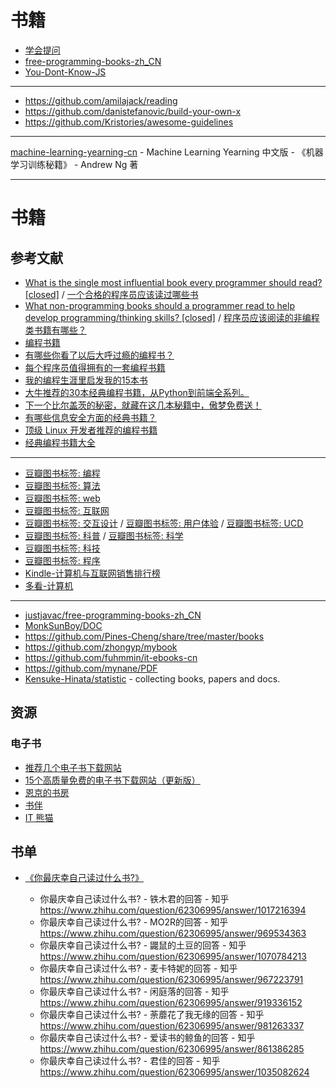 书籍
========

- [学会提问](https://book.douban.com/subject/27081224/)
- [free-programming-books-zh_CN](https://github.com/justjavac/free-programming-books-zh_CN)
- [You-Dont-Know-JS](https://github.com/getify/You-Dont-Know-JS)

---

- https://github.com/amilajack/reading
- https://github.com/danistefanovic/build-your-own-x
- https://github.com/Kristories/awesome-guidelines

---

[machine-learning-yearning-cn](https://github.com/deeplearning-ai/machine-learning-yearning-cn) - Machine Learning Yearning 中文版 - 《机器学习训练秘籍》 - Andrew Ng 著 


---

# 书籍

## 参考文献

- [What is the single most influential book every programmer should read? [closed]](https://stackoverflow.com/questions/1711/what-is-the-single-most-influential-book-every-programmer-should-read/1713%231713) / [一个合格的程序员应该读过哪些书](https://justjavac.com/other/2012/05/15/qualified-programmer-should-read-what-books.html)
- [What non-programming books should a programmer read to help develop programming/thinking skills? [closed]](https://softwareengineering.stackexchange.com/questions/966/what-non-programming-books-should-a-programmer-read-to-help-develop-programming) / [程序员应该阅读的非编程类书籍有哪些？](https://github.com/justjavac/free-programming-books-zh_CN/blob/master/what-non-programming-books-should-programmers-read.md)
- [编程书籍](https://www.zhihu.com/topic/19685469/hot)
- [有哪些你看了以后大呼过瘾的编程书？](https://www.zhihu.com/question/50408698)
- [每个程序员值得拥有的一套编程书籍](https://zhuanlan.zhihu.com/p/29686661)
- [我的编程生涯里启发我的15本书](https://zhuanlan.zhihu.com/p/20677058)
- [大牛推荐的30本经典编程书籍，从Python到前端全系列。](https://zhuanlan.zhihu.com/p/55157043)
- [下一个比尔盖茨的秘密，就藏在这几本秘籍中，傲梦免费送！](https://zhuanlan.zhihu.com/p/50962466)
- [有哪些信息安全方面的经典书籍？](https://www.zhihu.com/question/21390646/answer/530108731)
- [顶级 Linux 开发者推荐的编程书籍](https://zhuanlan.zhihu.com/p/50629354)
- [经典编程书籍大全](https://zhuanlan.zhihu.com/p/29025944)

---

- [豆瓣图书标签: 编程](https://book.douban.com/tag/%E7%BC%96%E7%A8%8B?type=S)
- [豆瓣图书标签: 算法](https://book.douban.com/tag/%E7%AE%97%E6%B3%95?type=S)
- [豆瓣图书标签: web](https://book.douban.com/tag/web?type=S)
- [豆瓣图书标签: 互联网](https://book.douban.com/tag/%E4%BA%92%E8%81%94%E7%BD%91?type=S)
- [豆瓣图书标签: 交互设计](https://book.douban.com/tag/%E4%BA%A4%E4%BA%92%E8%AE%BE%E8%AE%A1?type=S) / [豆瓣图书标签: 用户体验](https://book.douban.com/tag/%E7%94%A8%E6%88%B7%E4%BD%93%E9%AA%8C?type=S) / [豆瓣图书标签: UCD](https://book.douban.com/tag/UCD?type=S)
- [豆瓣图书标签: 科普](https://book.douban.com/tag/%E7%A7%91%E6%99%AE?type=S) / [豆瓣图书标签: 科学](https://book.douban.com/tag/%E7%A7%91%E5%AD%A6?type=S)
- [豆瓣图书标签: 科技](https://book.douban.com/tag/%E7%A7%91%E6%8A%80?type=S)
- [豆瓣图书标签: 程序](https://book.douban.com/tag/%E7%A8%8B%E5%BA%8F?type=S)
- [Kindle-计算机与互联网销售排行榜](https://www.amazon.cn/gp/bestsellers/digital-text/143359071/)
- [多看-计算机](http://www.duokan.com/list/6-2-1)

---

- [justjavac/free-programming-books-zh_CN](https://github.com/justjavac/free-programming-books-zh_CN)
- [MonkSunBoy/DOC](https://github.com/MonkSunBoy/DOC/tree/master/classic)
- https://github.com/Pines-Cheng/share/tree/master/books
- https://github.com/zhongyp/mybook
- https://github.com/fuhmmin/it-ebooks-cn
- https://github.com/mynane/PDF
- [Kensuke-Hinata/statistic](https://github.com/Kensuke-Hinata/statistic) - collecting books, papers and docs.

## 资源 

### 电子书

- [推荐几个电子书下载网站](https://zhuanlan.zhihu.com/p/33073008)
- [15个高质量免费的电子书下载网站（更新版）](https://zhuanlan.zhihu.com/p/35051290)
- [恩京的书房](https://www.enjing.com/)
- [书伴](https://bookfere.com/)
- [IT 熊猫](https://www.itpanda.net/book/)

## 书单

- [《你最庆幸自己读过什么书?》](https://www.zhihu.com/question/62306995)

    - 你最庆幸自己读过什么书? - 铁木君的回答 - 知乎
https://www.zhihu.com/question/62306995/answer/1017216394
    - 你最庆幸自己读过什么书? - MO2R的回答 - 知乎
https://www.zhihu.com/question/62306995/answer/969534363
    - 你最庆幸自己读过什么书? - 鼹鼠的土豆的回答 - 知乎
https://www.zhihu.com/question/62306995/answer/1070784213
    - 你最庆幸自己读过什么书? - 麦卡特妮的回答 - 知乎
https://www.zhihu.com/question/62306995/answer/967223791
    - 你最庆幸自己读过什么书? - 闲庭落的回答 - 知乎
https://www.zhihu.com/question/62306995/answer/919336152
    - 你最庆幸自己读过什么书? - 荼蘼花了我无缘的回答 - 知乎
https://www.zhihu.com/question/62306995/answer/981263337
    - 你最庆幸自己读过什么书? - 爱读书的鲸鱼的回答 - 知乎
https://www.zhihu.com/question/62306995/answer/861386285
    - 你最庆幸自己读过什么书? - 君佳的回答 - 知乎
https://www.zhihu.com/question/62306995/answer/1035082624

